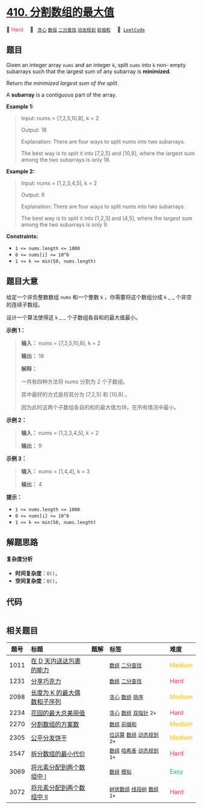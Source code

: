 # [410. 分割数组的最大值](https://leetcode.com/problems/split-array-largest-sum)

🔴 <font color=#ff334b>Hard</font>&emsp; 🔖&ensp; [`贪心`](/outline/tag/greedy.md) [`数组`](/outline/tag/array.md) [`二分查找`](/outline/tag/binary-search.md) [`动态规划`](/outline/tag/dynamic-programming.md) [`前缀和`](/outline/tag/prefix-sum.md)&emsp; 🔗&ensp;[`LeetCode`](https://leetcode.com/problems/split-array-largest-sum)

## 题目

Given an integer array `nums` and an integer `k`, split `nums` into `k` non-
empty subarrays such that the largest sum of any subarray is **minimized**.

Return _the minimized largest sum of the split_.

A **subarray** is a contiguous part of the array.



**Example 1:**

> Input: nums = [7,2,5,10,8], k = 2
> 
> Output: 18
> 
> Explanation: There are four ways to split nums into two subarrays.
> 
> The best way is to split it into [7,2,5] and [10,8], where the largest sum among the two subarrays is only 18.

**Example 2:**

> Input: nums = [1,2,3,4,5], k = 2
> 
> Output: 9
> 
> Explanation: There are four ways to split nums into two subarrays.
> 
> The best way is to split it into [1,2,3] and [4,5], where the largest sum among the two subarrays is only 9.

**Constraints:**

  * `1 <= nums.length <= 1000`
  * `0 <= nums[i] <= 10^6`
  * `1 <= k <= min(50, nums.length)`


## 题目大意

给定一个非负整数数组 `nums` 和一个整数 `k` ，你需要将这个数组分成 `k` _ _ 个非空的连续子数组。

设计一个算法使得这 `k` _ _ 个子数组各自和的最大值最小。



**示例 1：**

> 
> 
> 
> 
> 
> **输入：** nums = [7,2,5,10,8], k = 2
> 
> **输出：** 18
> 
> **解释：**
> 
> 一共有四种方法将 nums 分割为 2 个子数组。 
> 
> 其中最好的方式是将其分为 [7,2,5] 和 [10,8] 。
> 
> 因为此时这两个子数组各自的和的最大值为18，在所有情况中最小。

**示例 2：**

> 
> 
> 
> 
> 
> **输入：** nums = [1,2,3,4,5], k = 2
> 
> **输出：** 9
> 
> 

**示例 3：**

> 
> 
> 
> 
> 
> **输入：** nums = [1,4,4], k = 3
> 
> **输出：** 4
> 
> 



**提示：**

  * `1 <= nums.length <= 1000`
  * `0 <= nums[i] <= 10^6`
  * `1 <= k <= min(50, nums.length)`


## 解题思路

#### 复杂度分析

- **时间复杂度**：`O()`，
- **空间复杂度**：`O()`，

## 代码

```javascript

```

## 相关题目

<!-- prettier-ignore -->
| 题号 | 标题 | 题解 | 标签 | 难度 |
| :------: | :------ | :------: | :------ | :------ |
| 1011 | [在 D 天内送达包裹的能力](https://leetcode.com/problems/capacity-to-ship-packages-within-d-days) |  |  [`数组`](/outline/tag/array.md) [`二分查找`](/outline/tag/binary-search.md) | <font color=#ffb800>Medium</font> |
| 1231 | [分享巧克力](https://leetcode.com/problems/divide-chocolate) |  |  [`数组`](/outline/tag/array.md) [`二分查找`](/outline/tag/binary-search.md) | <font color=#ff334b>Hard</font> |
| 2098 | [长度为 K 的最大偶数和子序列](https://leetcode.com/problems/subsequence-of-size-k-with-the-largest-even-sum) |  |  [`贪心`](/outline/tag/greedy.md) [`数组`](/outline/tag/array.md) [`排序`](/outline/tag/sorting.md) | <font color=#ffb800>Medium</font> |
| 2234 | [花园的最大总美丽值](https://leetcode.com/problems/maximum-total-beauty-of-the-gardens) |  |  [`贪心`](/outline/tag/greedy.md) [`数组`](/outline/tag/array.md) [`双指针`](/outline/tag/two-pointers.md) `2+` | <font color=#ff334b>Hard</font> |
| 2270 | [分割数组的方案数](https://leetcode.com/problems/number-of-ways-to-split-array) |  |  [`数组`](/outline/tag/array.md) [`前缀和`](/outline/tag/prefix-sum.md) | <font color=#ffb800>Medium</font> |
| 2305 | [公平分发饼干](https://leetcode.com/problems/fair-distribution-of-cookies) |  |  [`位运算`](/outline/tag/bit-manipulation.md) [`数组`](/outline/tag/array.md) [`动态规划`](/outline/tag/dynamic-programming.md) `2+` | <font color=#ffb800>Medium</font> |
| 2547 | [拆分数组的最小代价](https://leetcode.com/problems/minimum-cost-to-split-an-array) |  |  [`数组`](/outline/tag/array.md) [`哈希表`](/outline/tag/hash-table.md) [`动态规划`](/outline/tag/dynamic-programming.md) `1+` | <font color=#ff334b>Hard</font> |
| 3069 | [将元素分配到两个数组中 I](https://leetcode.com/problems/distribute-elements-into-two-arrays-i) |  |  [`数组`](/outline/tag/array.md) [`模拟`](/outline/tag/simulation.md) | <font color=#15bd66>Easy</font> |
| 3072 | [将元素分配到两个数组中 II](https://leetcode.com/problems/distribute-elements-into-two-arrays-ii) |  |  [`树状数组`](/outline/tag/binary-indexed-tree.md) [`线段树`](/outline/tag/segment-tree.md) [`数组`](/outline/tag/array.md) `1+` | <font color=#ff334b>Hard</font> |

<style>
.blue {
    background-color: #096dd9;
    padding: 0.25rem 0.5rem;
    margin: 0;
    font-size: 0.85em;
    border-radius: 3px;
    color: white;
    font-weight: 500;
}
table th:first-of-type { width: 10%; }
table th:nth-of-type(2) { width: 35%; }
table th:nth-of-type(3) { width: 10%; }
table th:nth-of-type(4) { width: 35%; }
table th:nth-of-type(5) { width: 10%; }
</style>

